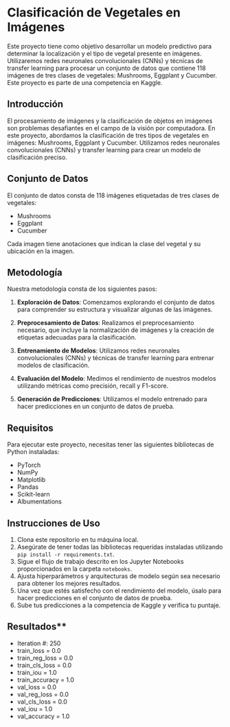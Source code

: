 # Clasificación de Vegetales en Imágenes

Este proyecto tiene como objetivo desarrollar un modelo predictivo para determinar la localización y el tipo de vegetal presente en imágenes. Utilizaremos redes neuronales convolucionales (CNNs) y técnicas de transfer learning para procesar un conjunto de datos que contiene 118 imágenes de tres clases de vegetales: Mushrooms, Eggplant y Cucumber. Este proyecto es parte de una competencia en Kaggle.

## Introducción

El procesamiento de imágenes y la clasificación de objetos en imágenes son problemas desafiantes en el campo de la visión por computadora. En este proyecto, abordamos la clasificación de tres tipos de vegetales en imágenes: Mushrooms, Eggplant y Cucumber. Utilizamos redes neuronales convolucionales (CNNs) y transfer learning para crear un modelo de clasificación preciso.

## Conjunto de Datos

El conjunto de datos consta de 118 imágenes etiquetadas de tres clases de vegetales:

- Mushrooms
- Eggplant
- Cucumber

Cada imagen tiene anotaciones que indican la clase del vegetal y su ubicación en la imagen.

## Metodología

Nuestra metodología consta de los siguientes pasos:

1. **Exploración de Datos**: Comenzamos explorando el conjunto de datos para comprender su estructura y visualizar algunas de las imágenes.

2. **Preprocesamiento de Datos**: Realizamos el preprocesamiento necesario, que incluye la normalización de imágenes y la creación de etiquetas adecuadas para la clasificación.

3. **Entrenamiento de Modelos**: Utilizamos redes neuronales convolucionales (CNNs) y técnicas de transfer learning para entrenar modelos de clasificación.

4. **Evaluación del Modelo**: Medimos el rendimiento de nuestros modelos utilizando métricas como precisión, recall y F1-score.

5. **Generación de Predicciones**: Utilizamos el modelo entrenado para hacer predicciones en un conjunto de datos de prueba.

## Requisitos

Para ejecutar este proyecto, necesitas tener las siguientes bibliotecas de Python instaladas:

- PyTorch
- NumPy
- Matplotlib
- Pandas
- Scikit-learn
- Albumentations

## Instrucciones de Uso

1. Clona este repositorio en tu máquina local.
2. Asegúrate de tener todas las bibliotecas requeridas instaladas utilizando `pip install -r requirements.txt`.
3. Sigue el flujo de trabajo descrito en los Jupyter Notebooks proporcionados en la carpeta `notebooks`.
4. Ajusta hiperparámetros y arquitecturas de modelo según sea necesario para obtener los mejores resultados.
5. Una vez que estés satisfecho con el rendimiento del modelo, úsalo para hacer predicciones en el conjunto de datos de prueba.
6. Sube tus predicciones a la competencia de Kaggle y verifica tu puntaje.


## Resultados** 
- Iteration #:  250
- train_loss = 0.0
- train_reg_loss = 0.0
- train_cls_loss = 0.0
- train_iou = 1.0
- train_accuracy = 1.0
- val_loss = 0.0
- val_reg_loss = 0.0
- val_cls_loss = 0.0
- val_iou = 1.0
- val_accuracy = 1.0


